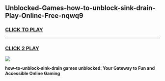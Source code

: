 
## Unblocked-Games-how-to-unblock-sink-drain-Play-Online-Free-nqwq9
<h3>
<a href="https://premium76.site?title=how-to-unblock-sink-drain&ref=26A">CLICK TO PLAY</a></h3>
<hr>

<h3>
<a href="https://premium76.site?title=how-to-unblock-sink-drain&ref=26A">CLICK 2 PLAY</a>
  
</h3>

<a href="https://premium76.site?title=how-to-unblock-sink-drain&ref=26A"><img src="https://clearcache.store/games.png"></a>


**how-to-unblock-sink-drain games unblocked: Your Gateway to Fun and Accessible Online Gaming**
